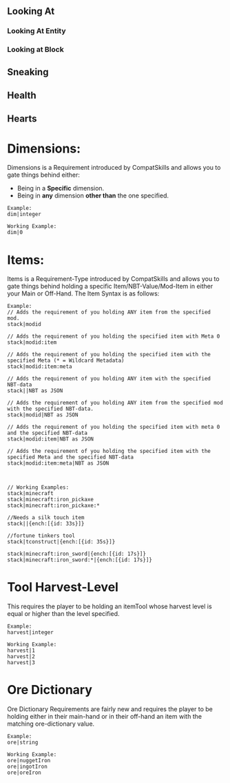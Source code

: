 

## Looking At

### Looking At Entity

### Looking at Block





## Sneaking



## Health

## Hearts


# Dimensions:
Dimensions is a Requirement introduced by CompatSkills and allows you to gate things behind either:
- Being in a **Specific** dimension.
- Being in **any** dimension **other than** the one specified.
```
Example:
dim|integer

Working Example:
dim|0
```




# Items:
Items is a Requirement-Type introduced by CompatSkills and allows you to gate things behind holding a specific Item/NBT-Value/Mod-Item in either your Main or Off-Hand.
The Item Syntax is as follows:
```
Example:
// Adds the requirement of you holding ANY item from the specified mod.
stack|modid

// Adds the requirement of you holding the specified item with Meta 0
stack|modid:item

// Adds the requirement of you holding the specified item with the specified Meta (* = Wildcard Metadata)
stack|modid:item:meta

// Adds the requirement of you holding ANY item with the specified NBT-data
stack||NBT as JSON

// Adds the requirement of you holding ANY item from the specified mod with the specified NBT-data.
stack|modid|NBT as JSON

// Adds the requirement of you holding the specified item with meta 0 and the specified NBT-data
stack|modid:item|NBT as JSON

// Adds the requirement of you holding the specified item with the specified Meta and the specified NBT-data
stack|modid:item:meta|NBT as JSON



// Working Examples:
stack|minecraft
stack|minecraft:iron_pickaxe
stack|minecraft:iron_pickaxe:*

//Needs a silk touch item
stack||{ench:[{id: 33s}]} 

//fortune tinkers tool
stack|tconstruct|{ench:[{id: 35s}]} 

stack|minecraft:iron_sword|{ench:[{id: 17s}]}
stack|minecraft:iron_sword:*|{ench:[{id: 17s}]}
```


# Tool Harvest-Level
This requires the player to be holding an itemTool whose harvest level is equal or higher than the level specified.

```
Example:
harvest|integer

Working Example:
harvest|1
harvest|2
harvest|3
```


# Ore Dictionary
Ore Dictionary Requirements are fairly new and requires the player to be holding either in their main-hand or in their off-hand an item with the matching ore-dictionary value.

```
Example:
ore|string

Working Example:
ore|nuggetIron
ore|ingotIron
ore|oreIron
```